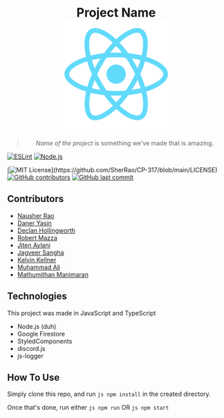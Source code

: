 <h1 align="center">
  Project Name 
  <br>
  <a href=""><img src="public/logo512.png" width="250"/></a>
</h1>

<blockquote align="center">
  <em>Name of the project</em> is something we've made that is amazing.
</blockquote>

[![ESLint](https://github.com/SherRao/CP-317/actions/workflows/eslint.yml/badge.svg)](https://github.com/SherRao/CP-317/actions/workflows/eslint.yml)
[![Node.js](https://github.com/SherRao/CP-317/actions/workflows/node.js.yml/badge.svg)](https://github.com/SherRao/CP-317/actions/workflows/node.js.yml)

[![MIT License](https://img.shields.io/apm/l/atomic-design-ui.svg?)](https://github.com/SherRao/CP-317/blob/main/LICENSE)
[![GitHub contributors](https://img.shields.io/github/contributors/SherRao/CP-317.svg?style=flat)]()
[![GitHub last commit](https://img.shields.io/github/last-commit/SherRao/CP-317.svg?style=flat)]()

## Contributors

- [Nausher Rao](https://www.github.com/sherrao)<br>
- [Daner Yasin](https://github.com/danerkestey)<br>
- [Declan Hollingworth](https://github.com/wowitsdeclan)<br>
- [Robert Mazza](https://github.com/Robert336)<br>
- [Jiten Aylani](https://github.com/aylanij)<br>
- [Jagveer Sangha](https://github.com/Jagveer-Sangha)<br>
- [Kelvin Kellner](https://github.com/kelvinkellner)<br>
- [Muhammad Ali](https://github.com/zancrash)<br>
- [Mathumithan Manimaran](https://www.github.com/MattDank)<br>

## Technologies
This project was made in JavaScript and TypeScript
- Node.js (duh)
- Google Firestore
- StyledComponents
- discord.js
- js-logger

## How To Use
Simply clone this repo, and run
```js npm install``` in the created directory.

Once that's done, run either
```js npm run``` OR ```js npm start```

